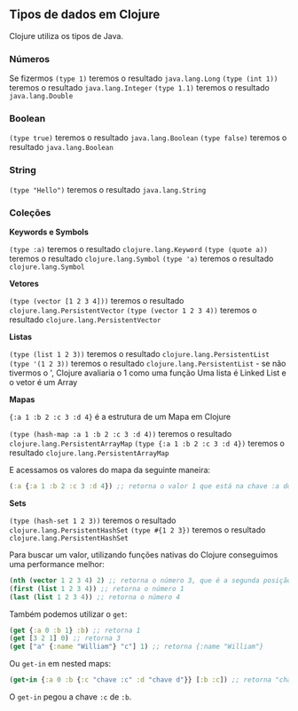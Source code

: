 ## Tipos de dados em Clojure

Clojure utiliza os tipos de Java.

### Números

Se fizermos `(type 1)` teremos o resultado `java.lang.Long`
`(type (int 1))` teremos o resultado `java.lang.Integer`
`(type 1.1)` teremos o resultado `java.lang.Double`

### Boolean

`(type true)` teremos o resultado `java.lang.Boolean`
`(type false)` teremos o resultado `java.lang.Boolean`

### String

`(type "Hello")` teremos o resultado `java.lang.String`

### Coleções

**Keywords e Symbols**

`(type :a)` teremos o resultado `clojure.lang.Keyword`
`(type (quote a))` teremos o resultado `clojure.lang.Symbol`
`(type 'a)` teremos o resultado `clojure.lang.Symbol`

**Vetores**

`(type (vector [1 2 3 4]))` teremos o resultado `clojure.lang.PersistentVector`
`(type (vector 1 2 3 4))` teremos o resultado `clojure.lang.PersistentVector`

**Listas**

`(type (list 1 2 3))` teremos o resultado `clojure.lang.PersistentList`
`(type '(1 2 3))` teremos o resultado `clojure.lang.PersistentList` - se não tivermos o ', Clojure avaliaria o 1 como uma função
Uma lista é Linked List e o vetor é um Array

**Mapas**

`{:a 1 :b 2 :c 3 :d 4}` é a estrutura de um Mapa em Clojure

`(type (hash-map :a 1 :b 2 :c 3 :d 4))` teremos o resultado `clojure.lang.PersistentArrayMap`
`(type {:a 1 :b 2 :c 3 :d 4})` teremos o resultado `clojure.lang.PersistentArrayMap`
 
E acessamos os valores do mapa da seguinte maneira:

```clojure
(:a {:a 1 :b 2 :c 3 :d 4}) ;; retorna o valor 1 que está na chave :a do mapa passado como parâmetro
```

**Sets**

`(type (hash-set 1 2 3))` teremos o resultado `clojure.lang.PersistentHashSet`
`(type #{1 2 3})` teremos o resultado `clojure.lang.PersistentHashSet`

Para buscar um valor, utilizando funções nativas do Clojure conseguimos uma performance melhor:

```clojure
(nth (vector 1 2 3 4) 2) ;; retorna o número 3, que é a segunda posição do vetor (0 1 2)
(first (list 1 2 3 4)) ;; retorna o número 1
(last (list 1 2 3 4)) ;; retorna o número 4
```

Também podemos utilizar o `get`:

```clojure
(get {:a 0 :b 1} :b) ;; retorna 1
(get [3 2 1] 0) ;; retorna 3
(get ["a" {:name "William"} "c"] 1) ;; retorna {:name "William"}
```

Ou `get-in` em nested maps:

```clojure
(get-in {:a 0 :b {:c "chave :c" :d "chave d"}} [:b :c]) ;; retorna "chave :c"
```

O `get-in` pegou a chave `:c` de `:b`.